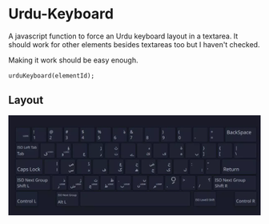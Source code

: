 # Urdu-Keyboard
A javascript function to force an Urdu keyboard layout in a textarea. It should work for other elements besides textareas too but I haven't checked. 

Making it work should be easy enough.

```
urduKeyboard(elementId);
```

## Layout

<img src="https://raw.githubusercontent.com/Chashm-e-Afreen/Urdu-Keyboard/master/KeyboardLayout(2).webp" alt="Project logo"></a>
